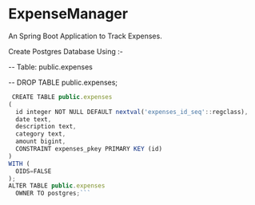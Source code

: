 # ExpenseManager
An Spring Boot Application to Track Expenses.

Create Postgres Database Using :-

-- Table: public.expenses

-- DROP TABLE public.expenses;

```javascript
 CREATE TABLE public.expenses
(
  id integer NOT NULL DEFAULT nextval('expenses_id_seq'::regclass),
  date text,
  description text,
  category text,
  amount bigint,
  CONSTRAINT expenses_pkey PRIMARY KEY (id)
)
WITH (
  OIDS=FALSE
);
ALTER TABLE public.expenses
  OWNER TO postgres;```
  

